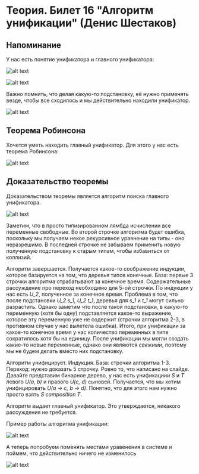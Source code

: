 # Теория. Билет 16 "Алгоритм унификации" (Денис Шестаков)

## Напоминание

У нас есть понятие унификатора и главного унификатора:

![alt text](https://ie.wampi.ru/2021/12/24/15.9.png)

![alt text](https://ie.wampi.ru/2021/12/24/15.11.png)

Важно помнить, что делая какую-то подстановку, её нужно применять везде,
чтобы все сходилось и мы действительно находили унификатор.

![alt text](https://ie.wampi.ru/2021/12/24/15.10.png)

## Теорема Робинсона

Хочется уметь находить главный унификатор. Для этого у нас есть теорема
Робинсона:

![alt text](https://ie.wampi.ru/2021/12/24/16.1.png)

## Доказательство теоремы

Доказательством теоремы является алгоритм поиска главного унификатора.

![alt text](https://ie.wampi.ru/2021/12/24/16.2.png)

Заметим, что в просто типизированном лямбда исчислении все переменные свободные.
Во второй строчке алгоритма будет ошибка, поскольку мы получаем некое рекурсивное уравнение
на типы - оно неразрешимо. В последней строчке не забываем применить новую полученную 
подстановку к старым типам, чтобы избавиться от коллизий.

Алгоритм завершается. Получается какое-то соображение индукции, которое базируется на том,
что деревья типов конечные. База: первые 3 строчки алгоритма отрабатывают за конечное время. 
Содержательные рассуждение про переход необходимо для 5-ой строчки. По индукции у нас есть *U_2*,
полученное за конечное время. Проблема в том, что после подстановки *U_2 s_1, U_2 t_1*, деревья
для *s_1* и *t_1* могут сильно разрастить. Однако заметим что после такой подстановки, в какую-то
переменную (хотя бы одну) подставляется какое-то выражение, которое эту переменную уже не содержит
(строчки алгоритма 2-3, в противном случае у нас вылетела ошибка). Итого, при унификации за какое-то
конечное время у нас количество переменных в типе сократилось хотя бы на единицу. После унификации 
мы могли создать какие-то новые переменные, однако они являются *свежими*, поэтому мы не будем делать
вместо них подстановку.

Алгоритм унифицирует. Индукция. База: строчки алгоритма 1-3. Переход: нужно доказать 5 строчку.
Ровно то, что написано на слайде. Давайте представим бинарное дерево, у нас есть унификациии *S* и *T*
левого *U(a, b)* и правого *U(c, d)* сыновей. Получается, что мы хотим унифицировать *U(a -> c, b -> d)*.
Понятно, что для этого нам нужно просто взять *S composition T*.

Алгоритм выдает главный унификатор. Это утверждается, никакого рассуждения не требуется.

Пример работы алгоритма унификации:

![alt text](https://ie.wampi.ru/2021/12/24/16.3dbfe29f9122e3fe1.png)

А теперь попробуем поменять местами уравенения в системе и поймем, что действительно ничего
не изменилось

![alt text](https://ie.wampi.ru/2021/12/24/16.4.png)